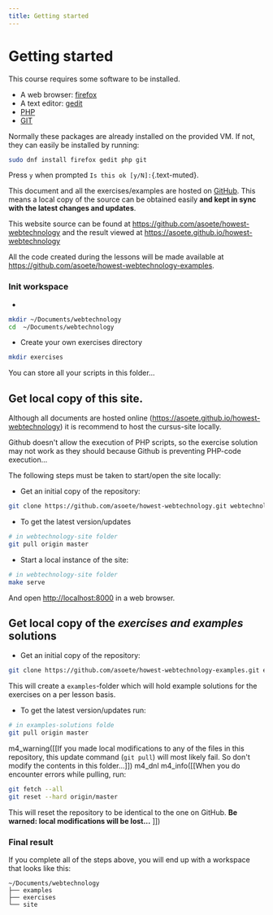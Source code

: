 ```yaml
---
title: Getting started
---
```


# Getting started

This course requires some software to be installed.

* A web browser: [firefox](https://firefox.com)
* A text editor: [gedit](https://wiki.gnome.org/Apps/Gedit)
* [PHP](http://www.php.net)
* [GIT](https://www.git-scm.com)

Normally these packages are already installed on the provided VM. If not, they
can easily be installed by running:

```bash
sudo dnf install firefox gedit php git
```

Press `y` when prompted `Is this ok [y/N]:`{.text-muted}.

This document and all the exercises/examples are hosted on [GitHub](https.github.com).
This means a local copy of the source can be obtained easily **and kept in
sync with the latest changes and updates**.

This website source can be found at
<https://github.com/asoete/howest-webtechnology> and the result viewed at
<https://asoete.github.io/howest-webtechnology>

All the code created during the lessons will be made available at
<https://github.com/asoete/howest-webtechnology-examples>.

### Init workspace

*
```bash
mkdir ~/Documents/webtechnology
cd  ~/Documents/webtechnology
```

* Create your own exercises directory
```bash
mkdir exercises
```

You can store all your scripts in this folder...

## Get local copy of this site.

Although all documents are hosted online
(<https://asoete.github.io/howest-webtechnology>) it is recommend to host the
cursus-site locally.

Github doesn't allow the execution of PHP scripts, so the exercise solution may
not work as they should because Github is preventing PHP-code execution...

The following steps must be taken to start/open the site locally:

* Get an initial copy of the repository:
```bash
git clone https://github.com/asoete/howest-webtechnology.git webtechnology-site
```
* To get the latest version/updates
```bash
# in webtechnology-site folder
git pull origin master
```
* Start a local instance of the site:
```bash
# in webtechnology-site folder
make serve
```
   And open <http://localhost:8000> in a web browser.

## Get local copy of the _exercises and examples_ solutions

* Get an initial copy of the repository:
```bash
git clone https://github.com/asoete/howest-webtechnology-examples.git examples
```
  This will create a `examples`-folder which will hold example
  solutions for the exercises on a per lesson basis.
* To get the latest version/updates run:
```bash
# in examples-solutions folde
git pull origin master
```
  m4_warning([[If you made local modifications to any of the files in this
  repository, this update command (`git pull`) will most likely fail. So don't
  modify the contents in this folder...]])
  m4_dnl
  m4_info([[When you do encounter errors while pulling, run:
```bash
git fetch --all
git reset --hard origin/master
```
  This will reset the repository to be identical to the one on GitHub. **Be
  warned: local modifications will be lost...**
  ]])

### Final result

If you complete all of the steps above, you will end up with a workspace that looks like this:

```
~/Documents/webtechnology
├── examples
├── exercises
└── site
```
